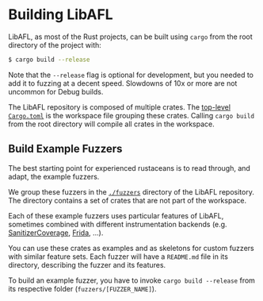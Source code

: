 # Building LibAFL

LibAFL, as most of the Rust projects, can be built using `cargo` from the root directory of the project with:

```sh
$ cargo build --release
```

Note that the `--release` flag is optional for development, but you needed to add it to fuzzing at a decent speed.
Slowdowns of 10x or more are not uncommon for Debug builds.

The LibAFL repository is composed of multiple crates.
The [top-level `Cargo.toml`](https://github.com/AFLplusplus/LibAFL/blob/main/Cargo.toml) is the workspace file grouping these crates.
Calling `cargo build` from the root directory will compile all crates in the workspace.

## Build Example Fuzzers

The best starting point for experienced rustaceans is to read through, and adapt, the example fuzzers.

We group these fuzzers in the [`./fuzzers`](https://github.com/AFLplusplus/LibAFL/tree/main/fuzzers) directory of the LibAFL repository.
The directory contains a set of crates that are not part of the workspace.

Each of these example fuzzers uses particular features of LibAFL, sometimes combined with different instrumentation backends (e.g. [SanitizerCoverage](https://clang.llvm.org/docs/SanitizerCoverage.html), [Frida](https://frida.re/), ...).

You can use these crates as examples and as skeletons for custom fuzzers with similar feature sets.
Each fuzzer will have a `README.md` file in its directory, describing the fuzzer and its features.

To build an example fuzzer, you have to invoke `cargo build --release` from its respective folder (`fuzzers/[FUZZER_NAME]`).
